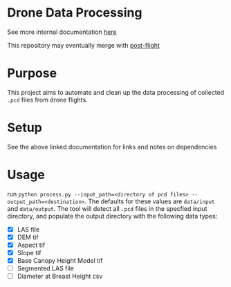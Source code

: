 # Drone Data Processing

See more internal documentation [here](https://www.notion.so/robotics88/Data-Processing-Documentation-1212bdc47817801bb5f6ccf8cfeed58e?pvs=4)

This repository may eventually merge with [post-flight](https://github.com/robotics-88/post-flight)

# Purpose

This project aims to automate and clean up the data processing of collected `.pcd` files from drone flights.

# Setup

See the above linked documentation for links and notes on dependencies

# Usage

run `python process.py --input_path=<directory of pcd files> --output_path=<destination>`. The defaults for these values are `data/input` and `data/output`. The tool will detect all `.pcd` files in the specfied input directory, and populate the output directory with the following data types:

- [X] LAS file
- [X] DEM tif
- [X] Aspect tif
- [X] Slope tif
- [X] Base Canopy Height Model tif
- [ ] Segmented LAS file
- [ ] Diameter at Breast Height csv
